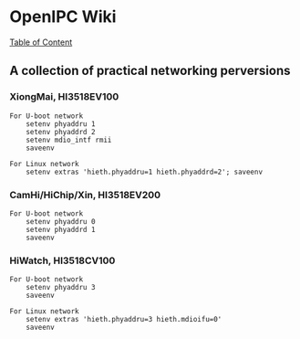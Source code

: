 # OpenIPC Wiki
[Table of Content](../README.md)

A collection of practical networking perversions
------------------------------------------------


### XiongMai, HI3518EV100

```
For U-boot network
    setenv phyaddru 1
    setenv phyaddrd 2
    setenv mdio_intf rmii
    saveenv

For Linux network
    setenv extras 'hieth.phyaddru=1 hieth.phyaddrd=2'; saveenv
```

### CamHi/HiChip/Xin, HI3518EV200

```
For U-boot network
    setenv phyaddru 0
    setenv phyaddrd 1
    saveenv
```
### HiWatch, HI3518CV100

```
For U-boot network
    setenv phyaddru 3
    saveenv

For Linux network
    setenv extras 'hieth.phyaddru=3 hieth.mdioifu=0'
    saveenv
```
